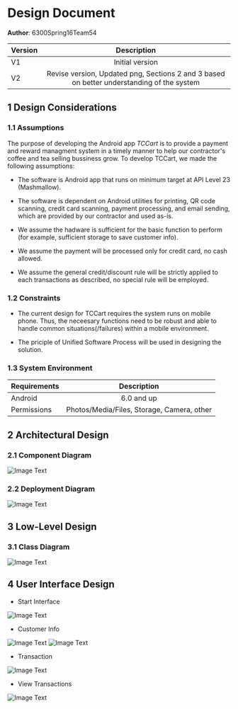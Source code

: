 # Design Document

**Author**: 6300Spring16Team54

| Version | Description     |
| --------|:---------------:|
| V1      | Initial version |
| V2      | Revise version, Updated png, Sections 2 and 3 based on better understanding of the system |

## 1 Design Considerations

### 1.1 Assumptions

The purpose of developing the Android app *TCCart* is to provide a payment and reward managment system in a timely manner to help our contractor's coffee and tea selling bussiness grow. To develop TCCart, we made the following assumptions:

- The software is Android app that runs on minimum target at API Level 23 (Mashmallow).

- The software is dependent on Android utilities for printing, QR code scanning, credit card scanning,  payment processing, and email sending, which are provided by our contractor and used as-is.

- We assume the hadware is sufficient for the basic function to perform (for example, sufficient storage to save customer info). 

- We assume the payment will be processed only for credit card, no cash allowed. 

- We assume the general credit/discount rule will be strictly applied to each transactions as described, no special rule will be employed.

### 1.2 Constraints

- The current design for TCCart requires the system runs on mobile phone. Thus, the neceesary functions need to
be robust and able to handle common situations(/failures) within a mobile environment.

- The priciple of Unified Software Process will be used in designing the solution.

### 1.3 System Environment

| Requirements | Description     |
| --------|:---------------:|
| Android     | 6.0 and up |
| Permissions     | Photos/Media/Files, Storage, Camera, other |

## 2 Architectural Design

### 2.1 Component Diagram

![Image Text](./Component_Diagram.png)

### 2.2 Deployment Diagram

![Image Text](./Deployment_Diagram.png)

## 3 Low-Level Design

### 3.1 Class Diagram

![Image Text](../Design-team/design-team.png)

## 4 User Interface Design

- Start Interface

![Image Text](./Android_mockup_Main.png)

- Customer Info

![Image Text](./Android_mockup_Customer.png)
![Image Text](./Android_mockup_AddCustomer.png)

- Transaction

![Image Text](./Android_mockup_Transaction.png )

- View Transactions

![Image Text](./Android_mockup_TransactionHistory.png)


